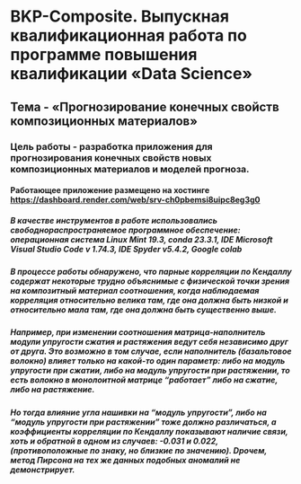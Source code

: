 # BKP-Composite. Выпускная квалификационная работа по программе повышения квалификации «Data Science» 
## Тема - «Прогнозирование конечных свойств композиционных материалов» 
### Цель работы - разработка приложения для прогнозирования конечных свойств новых композиционных материалов и моделей прогноза. 
#### Работающее приложение размещено на хостинге https://dashboard.render.com/web/srv-ch0pbemsi8uipc8eg3g0

##### В качестве инструментов в работе использовались свободнораспространяемое программное обеспечение: операционная система Linux Mint 19.3, conda 23.3.1, IDE Microsoft Visual Studio Code v 1.74.3, IDE Spyder v5.4.2, Google colab
##### В процессе работы обнаружено, что парные корреляции по Кендаллу  содержат некоторые трудно объяснимые с физической точки зрения на композитный материал соотношения, когда наблюдаемая корреляция относительно велика там, где она должна быть низкой и относительно мала там, где она должна быть существенно выше. 
##### Например, при изменении соотношения матрица-наполнитель модули упругости сжатия и растяжения ведут себя независимо друг от друга. Это возможно в том случае, если наполнитель (базальтовое волокно) влияет только на какой-то один параметр: либо на модуль упругости при сжатии, либо на модуль упругости при растяжении, то есть волокно в монолоитной матрице  “работает” либо на сжатие, либо на растяжение. 
##### Но тогда влияние угла нашивки на “модуль упругости”, либо на “модуль упругости при растяжении” тоже должно различаться, а коэффициенты корреляции по Кендаллу показывают наличие связи, хоть и обратной в одном из случаев: -0.031 и  0.022, (противоположные по знаку, но близкие по значению). Dрочем, метод Пирсона на тех же данных подобных аномалий не демонстрирует.
